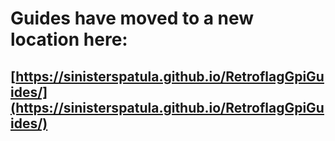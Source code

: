 # Guides have moved to a new location here:

## [https://sinisterspatula.github.io/RetroflagGpiGuides/](https://sinisterspatula.github.io/RetroflagGpiGuides/)
